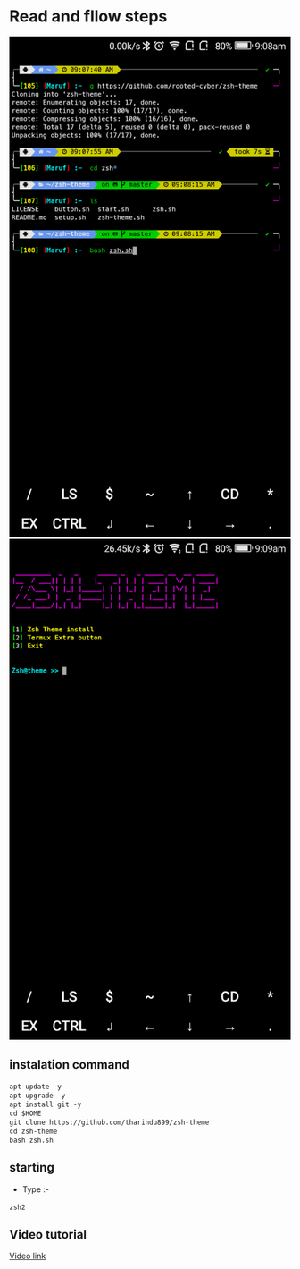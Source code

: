 # Read and fllow steps

![masterhed](https://github.com/rooted-cyber/image-upload/raw/master/zsh1.png)
![masterhed](https://github.com/rooted-cyber/image-upload/raw/master/zsh2.png)

## instalation command

```
apt update -y
apt upgrade -y
apt install git -y
cd $HOME
git clone https://github.com/tharindu899/zsh-theme
cd zsh-theme
bash zsh.sh
```

## starting

- Type :-

 ```zsh2```

## Video tutorial

[Video link](https://youtu.be/2krTPrMHG80)
